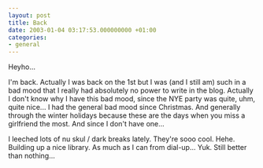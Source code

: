 ```yaml
---
layout: post
title: Back
date: 2003-01-04 03:17:53.000000000 +01:00
categories:
- general
---
```

Heyho...

I'm back. Actually I was back on the 1st but I was (and I still am) such in a bad mood that I really had absolutely no power to write in the blog. Actually I don't know why I have this bad mood, since the NYE party was quite, uhm, quite nice... I had the general bad mood since Christmas. And generally through the winter holidays because these are the days when you miss a girlfriend the most. And since I don't have one...

I leeched lots of nu skul / dark breaks lately. They're sooo cool. Hehe. Building up a nice library. As much as I can from dial-up... Yuk. Still better than nothing...
